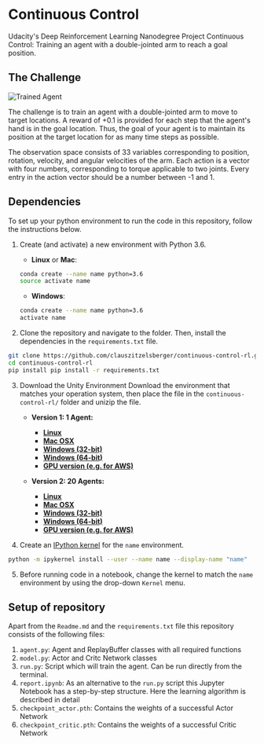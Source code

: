 # Continuous Control
Udacity's Deep Reinforcement Learning Nanodegree Project Continuous Control: Training an agent with a double-jointed arm to reach a goal position.

## The Challenge
[image1]: https://user-images.githubusercontent.com/10624937/43851024-320ba930-9aff-11e8-8493-ee547c6af349.gif
![Trained Agent][image1]

The challenge is to train an agent with a double-jointed arm to move to target locations. A reward of +0.1 is provided for each step that the agent's hand is in the goal location. Thus, the goal of your agent is to maintain its position at the target location for as many time steps as possible.

The observation space consists of 33 variables corresponding to position, rotation, velocity, and angular velocities of the arm. Each action is a vector with four numbers, corresponding to torque applicable to two joints. Every entry in the action vector should be a number between -1 and 1.



## Dependencies

To set up your python environment to run the code in this repository, follow the instructions below.

1. Create (and activate) a new environment with Python 3.6.

	- __Linux__ or __Mac__: 
	```bash
	conda create --name name python=3.6
	source activate name
	```
	- __Windows__: 
	```bash
	conda create --name name python=3.6 
	activate name
	```

2. Clone the repository and navigate to the folder.  Then, install the dependencies in the `requirements.txt` file.
```bash
git clone https://github.com/clauszitzelsberger/continuous-control-rl.git
cd continuous-control-rl
pip install pip install -r requirements.txt
```

3. Download the Unity Environment
Download the environment that matches your operation system, then place the file in the `continuous-control-rl/` folder and unizip the file.  

	- **Version 1: 1 Agent:**  
		- [__Linux__](https://s3-us-west-1.amazonaws.com/udacity-drlnd/P2/Reacher/one_agent/Reacher_Linux.zip)
		- [__Mac OSX__](https://s3-us-west-1.amazonaws.com/udacity-drlnd/P2/Reacher/one_agent/Reacher.app.zip)
		- [__Windows (32-bit)__](https://s3-us-west-1.amazonaws.com/udacity-drlnd/P2/Reacher/one_agent/Reacher_Windows_x86.zip)
		- [__Windows (64-bit)__](https://s3-us-west-1.amazonaws.com/udacity-drlnd/P2/Reacher/one_agent/Reacher_Windows_x86_64.zip)  
		- [__GPU version (e.g. for AWS)__](https://s3-us-west-1.amazonaws.com/udacity-drlnd/P2/Reacher/one_agent/Reacher_Linux_NoVis.zip)  
	
	- **Version 2: 20 Agents:**  
		- [__Linux__](https://s3-us-west-1.amazonaws.com/udacity-drlnd/P2/Reacher/Reacher_Linux.zip)
		- [__Mac OSX__](https://s3-us-west-1.amazonaws.com/udacity-drlnd/P2/Reacher/Reacher.app.zip)
		- [__Windows (32-bit)__](https://s3-us-west-1.amazonaws.com/udacity-drlnd/P2/Reacher/Reacher_Windows_x86.zip)
		- [__Windows (64-bit)__](https://s3-us-west-1.amazonaws.com/udacity-drlnd/P2/Reacher/Reacher_Windows_x86_64.zip)  
		- [__GPU version (e.g. for AWS)__](https://s3-us-west-1.amazonaws.com/udacity-drlnd/P2/Reacher/Reacher_Linux_NoVis.zip)

4. Create an [IPython kernel](http://ipython.readthedocs.io/en/stable/install/kernel_install.html) for the `name` environment.  
```bash
python -m ipykernel install --user --name name --display-name "name"
```

5. Before running code in a notebook, change the kernel to match the `name` environment by using the drop-down `Kernel` menu. 
  
## Setup of repository

Apart from the `Readme.md` and the `requirements.txt` file this repository consists of the following files:

1. `agent.py`: Agent and ReplayBuffer classes with all required functions
2. `model.py`: Actor and Critc Network classes
3. `run.py`: Script which will train the agent. Can be run directly from the terminal.
4. `report.ipynb`: As an alternative to the `run.py` script this Jupyter Notebook has a step-by-step structure. Here the learning algorithm is described in detail
5. `checkpoint_actor.pth`: Contains the weights of a successful Actor Network
6. `checkpoint_critic.pth`: Contains the weights of a successful Critic Network
